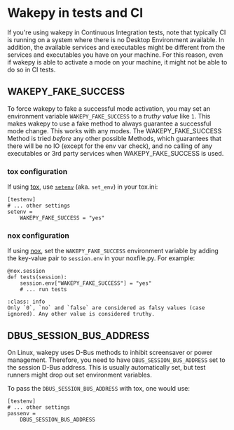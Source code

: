 # Wakepy in tests and CI

If you're using wakepy in Continuous Integration tests, note that typically CI is running on a system where there is no Desktop Environment available. In addition, the available services and executables might be different from the services and executables you have on your machine. For this reason, even if wakepy is able to activate a mode on your machine, it might not be able to do so in CI tests.

## WAKEPY_FAKE_SUCCESS
To force wakepy to fake a successful mode activation, you may set an environment variable `WAKEPY_FAKE_SUCCESS` to a *truthy value* like `1`. This makes wakepy to use a fake method to always guarantee a successful mode change. This works with any modes. The WAKEPY_FAKE_SUCCESS Method is tried *before* any other possible Methods, which guarantees that there will be no IO (except for the env var check), and no calling of any executables or 3rd party services when WAKEPY_FAKE_SUCCESS is used.

### tox configuration

If using [tox](https://tox.wiki/), use [`setenv`](https://tox.wiki/en/4.14.2/config.html#set_env) (aka. `set_env`) in your tox.ini:

```{code-block} ini
[testenv]
# ... other settings
setenv =
    WAKEPY_FAKE_SUCCESS = "yes"
```

### nox configuration

If using [nox](https://nox.thea.codes/), set the `WAKEPY_FAKE_SUCCESS` environment variable by adding the key-value pair to `session.env` in your noxfile.py. For example:

```{code-block} python
@nox.session
def tests(session):
    session.env["WAKEPY_FAKE_SUCCESS"] = "yes"
    # ... run tests
```


```{admonition} Truthy and falsy values
:class: info
Only `0`, `no` and `false` are considered as falsy values (case ignored). Any other value is considered truthy.
```


## DBUS_SESSION_BUS_ADDRESS

On Linux, wakepy uses D-Bus methods to inhibit screensaver or power management. Therefore, you need to have `DBUS_SESSION_BUS_ADDRESS` set to the session D-Bus address. This is usually automatically set, but test runners might drop out set environment variables.

To pass the `DBUS_SESSION_BUS_ADDRESS` with tox, one would use:

```{code-block} ini
[testenv]
# ... other settings
passenv =
    DBUS_SESSION_BUS_ADDRESS
```